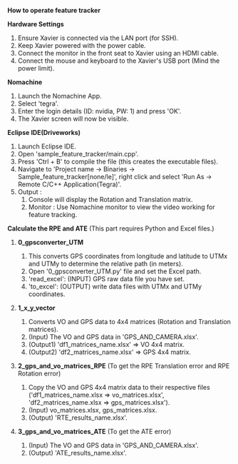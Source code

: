 ****How to operate feature tracker****

**Hardware Settings**
1. Ensure Xavier is connected via the LAN port (for SSH).
2. Keep Xavier powered with the power cable.
3. Connect the monitor in the front seat to Xavier using an HDMI cable.
4. Connect the mouse and keyboard to the Xavier's USB port (Mind the power limit).

**Nomachine**
1. Launch the Nomachine App.
2. Select 'tegra'.
3. Enter the login details (ID: nvidia, PW: 1) and press 'OK'.
4. The Xavier screen will now be visible.

**Eclipse IDE(Driveworks)**
1. Launch Eclipse IDE.
2. Open 'sample_feature_tracker/main.cpp'.
3. Press 'Ctrl + B' to compile the file (this creates the executable files).
4. Navigate to 'Project name -> Binaries -> Sample_feature_tracker[none/le]', right click and select 'Run As -> Remote C/C++ Application(Tegra)'.
5. Output :
	1. Console will display the Rotation and Translation matrix.
	2. Monitor : Use Nomachine monitor to view the video working for feature tracking.

**Calculate the RPE and ATE**
	(This part requires Python and Excel files.)

1. **0_gpsconverter_UTM**
	1. This converts GPS coordinates from longitude and latitude to UTMx and UTMy to determine the relative path (in meters).
	2. Open '0_gpsconverter_UTM.py' file and set the Excel path.
	3. 'read_excel': (INPUT) GPS raw data file you have set.
	4. 'to_excel': (OUTPUT) write data files with UTMx and UTMy coordinates.

2. **1_x_y_vector**
	1. Converts VO and GPS data to 4x4 matrices (Rotation and Translation matrices).
	2. (Input) The VO and GPS data in 'GPS_AND_CAMERA.xlsx'.
	3. (Output1) 'df1_matrices_name.xlsx' => VO 4x4 matrix.
	4. (Output2) 'df2_matrices_name.xlsx' => GPS 4x4 matrix.

3. **2_gps_and_vo_matrices_RPE**
	(To get the RPE Translation error and RPE Rotation error)
	1. Copy the VO and GPS 4x4 matrix data to their respective files ('df1_matrices_name.xlsx => vo_matrices.xlsx', 'df2_matrices_name.xlsx => gps_matrices.xlsx').
	2. (Input) vo_matrices.xlsx, gps_matrices.xlsx.
	3. (Output) 'RTE_results_name.xlsx'.

4. **3_gps_and_vo_matrices_ATE**
	(To get the ATE error)
	1. (Input) The VO and GPS data in 'GPS_AND_CAMERA.xlsx'.
	2. (Output) 'ATE_results_name.xlsx'.
